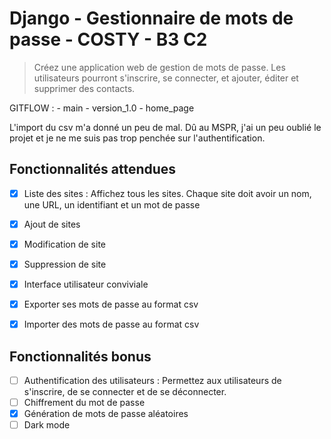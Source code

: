 # Django - Gestionnaire de mots de passe - COSTY - B3 C2

> Créez une application web de gestion de mots de passe. Les utilisateurs pourront s'inscrire, se connecter, et ajouter, éditer et supprimer des contacts.

GITFLOW : 
    - main
       - version_1.0
         - home_page


L'import du csv m'a donné un peu de mal. Dû au MSPR, j'ai un peu oublié le projet et je ne me suis pas trop penchée sur l'authentification.

## Fonctionnalités attendues

- [x] Liste des sites : Affichez tous les sites. Chaque site doit avoir un nom, une URL, un identifiant et un mot de passe
- [x] Ajout de sites 
- [x] Modification de site
- [x] Suppression de site 
- [x] Interface utilisateur conviviale 
- [x] Exporter ses mots de passe au format csv
- [x] Importer des mots de passe au format csv


## Fonctionnalités bonus

- [ ] Authentification des utilisateurs : Permettez aux utilisateurs de s'inscrire, de se connecter et de se déconnecter.
- [ ] Chiffrement du mot de passe
- [x] Génération de mots de passe aléatoires
- [ ] Dark mode
